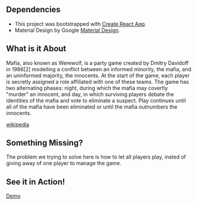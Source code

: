## Dependencies
- This project was bootstrapped with [Create React App](https://github.com/facebookincubator/create-react-app).
- Material Design by Google [Material Design](https://jamesmfriedman.github.io/rmwc/lists).
 
 
## What is it About

Mafia, also known as Werewolf, is a party game created by Dmitry Davidoff in 1986[2] modelling a conflict between an informed minority, the mafia, and an uninformed majority, the innocents. At the start of the game, each player is secretly assigned a role affiliated with one of these teams. The game has two alternating phases: night, during which the mafia may covertly "murder" an innocent, and day, in which surviving players debate the identities of the mafia and vote to eliminate a suspect. Play continues until all of the mafia have been eliminated or until the mafia outnumbers the innocents.

 [wikipedia](https://github.com/facebookincubator/create-react-app)

## Something Missing? 

The problem we trying to solve here is how to let all players play, insted of giving away of one player to manage the game.

## See it in Action!
 [Demo](https://niradler.github.io/TheTown_React/)
